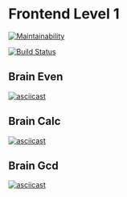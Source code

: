 Frontend Level 1
=================================
[![Maintainability](https://api.codeclimate.com/v1/badges/a99a88d28ad37a79dbf6/maintainability)](https://codeclimate.com/github/BrenotBt/frontend-project-lvl1/maintainability)

[![Build Status](https://travis-ci.org/BrenotBt/frontend-project-lvl1.svg?branch=master)](https://travis-ci.org/BrenotBt/frontend-project-lvl1)

## Brain Even
[![asciicast](https://asciinema.org/a/vGp3YTVwFTsRIo3uz9AjO86Lj.svg)](https://asciinema.org/a/vGp3YTVwFTsRIo3uz9AjO86Lj)

## Brain Calc
[![asciicast](https://asciinema.org/a/2sHKrASGmCShoYKN9WQStId62.svg)](https://asciinema.org/a/2sHKrASGmCShoYKN9WQStId62)

## Brain Gcd
[![asciicast](https://asciinema.org/a/zDhOlz5T7fAkRhVgOZfMXUYHM.svg)](https://asciinema.org/a/zDhOlz5T7fAkRhVgOZfMXUYHM)